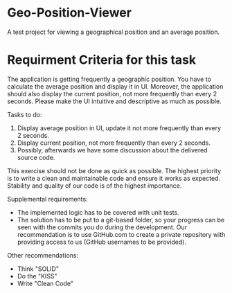# Geo-Position-Viewer
A test project for viewing a geographical position and an average position.

# Requirment Criteria for this task

The application is getting frequently a geographic position. You have to calculate the average position and display it in UI. Moreover, the application should also display the current position, not more frequently than every 2 seconds. Please make the UI intuitive and descriptive as much as possible.

Tasks to do:
1. Display average position in UI, update it not more frequently than every 2 seconds.
2. Display current position, not more frequently than every 2 seconds.
3. Possibly, afterwards we have some discussion about the delivered source code.

This exercise should not be done as quick as possible. The highest priority is to write a clean and maintainable code and ensure it works as expected. Stability and quality of our code is of the highest importance.

Supplemental requirements: 
* The implemented logic has to be covered with unit tests. 
* The solution has to be put to a git-based folder, so your progress can be seen with the commits you do during the development. Our recommendation is to use GitHub.com to create a private repository with providing access to us (GitHub usernames to be provided).

Other recommendations: 
* Think "SOLID" 
* Do the "KISS" 
* Write "Clean Code"
